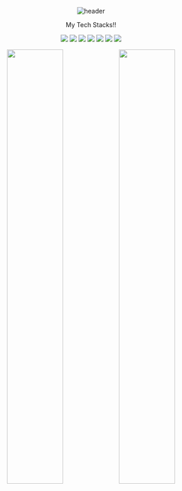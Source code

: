 <div align = center>
  
  
![header](https://capsule-render.vercel.app/api?type=waving&color=gradient&height=300&section=header&text=Seungha&desc=Studying%20the%20Web%20is%20lovely&fontSize=80&animation=twinkling&descAlignY=30)
<p>My Tech Stacks!!</p>

<p align="center">

<img src="https://img.shields.io/badge/C-A8B9CC?style=flat-square&logo=C&logoColor=white"/> <img src="https://img.shields.io/badge/Html-e96228?style=flat-square&logo=HTML5&logoColor=white"/> <img src="https://img.shields.io/badge/css-1572B6?style=flat-square&logo=CSS3&logoColor=white"/> <img src="https://img.shields.io/badge/JavaScript-F7DF1E?style=flat-square&logo=JavaScript&logoColor=white"/>  <img src="https://img.shields.io/badge/React-61dbfb?style=flat-square&logo=React&logoColor=white"/> <img src="https://img.shields.io/badge/Redux-764abc?style=flat-square&logo=Redux&logoColor=white"/> <img src="https://img.shields.io/badge/Recoil-3578e5?style=flat-square&logo=Recoil&logoColor=white"/>  
</p>
<img width=50% src="https://github-readme-stats.vercel.app/api?username=BaekSeungHa" /><img width=50%  src="https://github-readme-stats.vercel.app/api/top-langs/?username=BaekSeungHa&layout=compact" />
